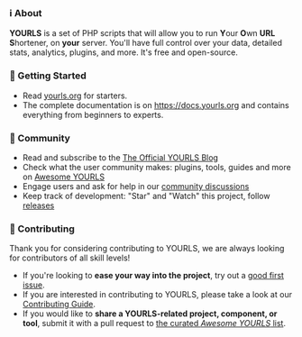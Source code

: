 ### ℹ About

**YOURLS** is a set of PHP scripts that will allow you to run **Y**our **O**wn **URL** **S**hortener, on **your** server. You'll have full control over your data, detailed stats, analytics, plugins, and more. It's free and open-source.

### 🚀 Getting Started

* Read [yourls.org](https://yourls.org) for starters.
* The complete documentation is on https://docs.yourls.org and contains everything from beginners to experts.

### 💬 Community

* Read and subscribe to the [The Official YOURLS Blog](https://blog.yourls.org)
* Check what the user community makes: plugins, tools, guides and more on [Awesome YOURLS](https://github.com/YOURLS/awesome-yourls)
* Engage users and ask for help in our [community discussions](https://github.com/YOURLS/YOURLS/discussions)
* Keep track of development: "Star" and "Watch" this project, follow [releases](https://github.com/YOURLS/YOURLS/releases)

### 🤝 Contributing

Thank you for considering contributing to YOURLS, we are always looking for contributors of
all skill levels!

* If you're looking to **ease your way into the project**, try out a
  [good first issue](https://github.com/YOURLS/YOURLS/contribute).
* If you are interested in contributing to YOURLS, please take a look at
  our [Contributing Guide](https://github.com/YOURLS/.github/blob/main/CONTRIBUTING.md).
* If you would like to **share a YOURLS-related project, component, or tool**, submit it with 
  a pull request to [the curated _Awesome YOURLS_ list](https://github.com/YOURLS/awesome-yourls).
